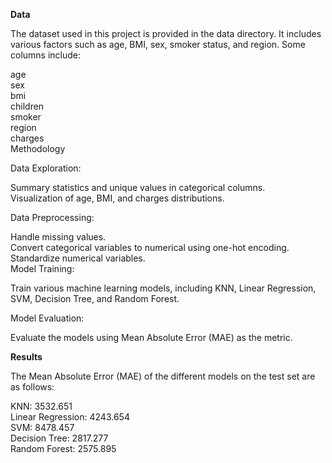**Data**  

The dataset used in this project is provided in the data directory. It includes various factors such as age, BMI, sex, smoker status, and region. Some columns include:  

age  
sex  
bmi    
children  
smoker  
region  
charges  
Methodology 

Data Exploration:  

Summary statistics and unique values in categorical columns.  
Visualization of age, BMI, and charges distributions.  

Data Preprocessing:  


Handle missing values.  
Convert categorical variables to numerical using one-hot encoding.  
Standardize numerical variables.  
Model Training:  

Train various machine learning models, including KNN, Linear Regression, SVM, Decision Tree, and Random Forest.  

Model Evaluation:  

Evaluate the models using Mean Absolute Error (MAE) as the metric.  

**Results**  

The Mean Absolute Error (MAE) of the different models on the test set are as follows:  

KNN: 3532.651  
Linear Regression: 4243.654    
SVM: 8478.457  
Decision Tree: 2817.277    
Random Forest: 2575.895  
